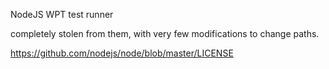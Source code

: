 NodeJS WPT test runner

completely stolen from them, with very few modifications to change paths.

https://github.com/nodejs/node/blob/master/LICENSE